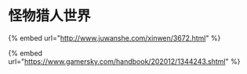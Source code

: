 # 怪物猎人世界

{% embed url="http://www.juwanshe.com/xinwen/3672.html" %}

{% embed url="https://www.gamersky.com/handbook/202012/1344243.shtml" %}
